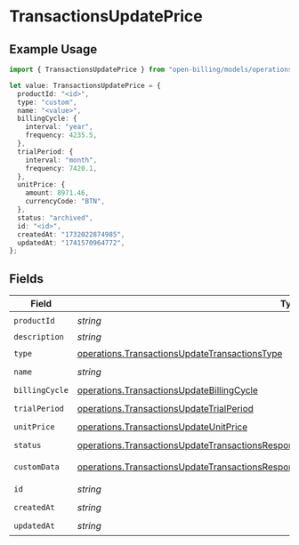# TransactionsUpdatePrice

## Example Usage

```typescript
import { TransactionsUpdatePrice } from "open-billing/models/operations";

let value: TransactionsUpdatePrice = {
  productId: "<id>",
  type: "custom",
  name: "<value>",
  billingCycle: {
    interval: "year",
    frequency: 4235.5,
  },
  trialPeriod: {
    interval: "month",
    frequency: 7420.1,
  },
  unitPrice: {
    amount: 8971.46,
    currencyCode: "BTN",
  },
  status: "archived",
  id: "<id>",
  createdAt: "1732022874985",
  updatedAt: "1741570964772",
};
```

## Fields

| Field                                                                                                                                                                                                    | Type                                                                                                                                                                                                     | Required                                                                                                                                                                                                 | Description                                                                                                                                                                                              |
| -------------------------------------------------------------------------------------------------------------------------------------------------------------------------------------------------------- | -------------------------------------------------------------------------------------------------------------------------------------------------------------------------------------------------------- | -------------------------------------------------------------------------------------------------------------------------------------------------------------------------------------------------------- | -------------------------------------------------------------------------------------------------------------------------------------------------------------------------------------------------------- |
| `productId`                                                                                                                                                                                              | *string*                                                                                                                                                                                                 | :heavy_check_mark:                                                                                                                                                                                       | N/A                                                                                                                                                                                                      |
| `description`                                                                                                                                                                                            | *string*                                                                                                                                                                                                 | :heavy_minus_sign:                                                                                                                                                                                       | N/A                                                                                                                                                                                                      |
| `type`                                                                                                                                                                                                   | [operations.TransactionsUpdateTransactionsType](../../models/operations/transactionsupdatetransactionstype.md)                                                                                           | :heavy_check_mark:                                                                                                                                                                                       | N/A                                                                                                                                                                                                      |
| `name`                                                                                                                                                                                                   | *string*                                                                                                                                                                                                 | :heavy_check_mark:                                                                                                                                                                                       | N/A                                                                                                                                                                                                      |
| `billingCycle`                                                                                                                                                                                           | [operations.TransactionsUpdateBillingCycle](../../models/operations/transactionsupdatebillingcycle.md)                                                                                                   | :heavy_check_mark:                                                                                                                                                                                       | N/A                                                                                                                                                                                                      |
| `trialPeriod`                                                                                                                                                                                            | [operations.TransactionsUpdateTrialPeriod](../../models/operations/transactionsupdatetrialperiod.md)                                                                                                     | :heavy_check_mark:                                                                                                                                                                                       | N/A                                                                                                                                                                                                      |
| `unitPrice`                                                                                                                                                                                              | [operations.TransactionsUpdateUnitPrice](../../models/operations/transactionsupdateunitprice.md)                                                                                                         | :heavy_check_mark:                                                                                                                                                                                       | N/A                                                                                                                                                                                                      |
| `status`                                                                                                                                                                                                 | [operations.TransactionsUpdateTransactionsResponse200ApplicationJSONResponseBodyItemsStatus](../../models/operations/transactionsupdatetransactionsresponse200applicationjsonresponsebodyitemsstatus.md) | :heavy_check_mark:                                                                                                                                                                                       | N/A                                                                                                                                                                                                      |
| `customData`                                                                                                                                                                                             | [operations.TransactionsUpdateTransactionsResponse200CustomData](../../models/operations/transactionsupdatetransactionsresponse200customdata.md)                                                         | :heavy_minus_sign:                                                                                                                                                                                       | Any valid JSON value                                                                                                                                                                                     |
| `id`                                                                                                                                                                                                     | *string*                                                                                                                                                                                                 | :heavy_check_mark:                                                                                                                                                                                       | N/A                                                                                                                                                                                                      |
| `createdAt`                                                                                                                                                                                              | *string*                                                                                                                                                                                                 | :heavy_check_mark:                                                                                                                                                                                       | N/A                                                                                                                                                                                                      |
| `updatedAt`                                                                                                                                                                                              | *string*                                                                                                                                                                                                 | :heavy_check_mark:                                                                                                                                                                                       | N/A                                                                                                                                                                                                      |